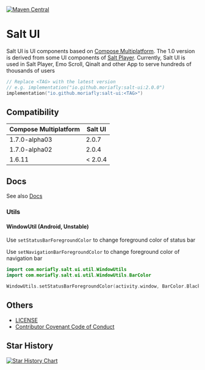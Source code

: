 [![Maven Central](https://img.shields.io/maven-central/v/io.github.moriafly/salt-ui)](https://search.maven.org/search?q=g:io.github.moriafly)

# Salt UI

Salt UI is UI components based on [Compose Multiplatform](https://github.com/JetBrains/compose-multiplatform). The 1.0 version is derived from some UI components of [Salt Player](https://github.com/Moriafly/SaltPlayerSource). Currently, Salt UI is used in Salt Player, Emo Scroll, Qinalt and other App to serve hundreds of thousands of users

```kotlin
// Replace <TAG> with the latest version
// e.g. implementation("io.github.moriafly:salt-ui:2.0.0")
implementation("io.github.moriafly:salt-ui:<TAG>")
```

## Compatibility

| Compose Multiplatform | Salt UI |
|-----------------------|---------|
| 1.7.0-alpha03         | 2.0.7   |
| 1.7.0-alpha02         | 2.0.4   |
| 1.6.11                | < 2.0.4 |

## Docs

See also [Docs](https://sakawish.github.io/open-source/salt-ui/)

### Utils

#### WindowUtil (Android, Unstable)

Use `setStatusBarForegroundColor` to change foreground color of status bar

Use `setNavigationBarForegroundColor` to change foreground color of navigation bar

```kotlin
import com.moriafly.salt.ui.util.WindowUtils
import com.moriafly.salt.ui.util.WindowUtils.BarColor

WindowUtils.setStatusBarForegroundColor(activity.window, BarColor.Black)
```

## Others

- [LICENSE](LICENSE)
- [Contributor Covenant Code of Conduct](CODE_OF_CONDUCT.md)

## Star History

[![Star History Chart](https://api.star-history.com/svg?repos=Moriafly/SaltUI&type=Date)](https://star-history.com/#Moriafly/SaltUI&Date)

